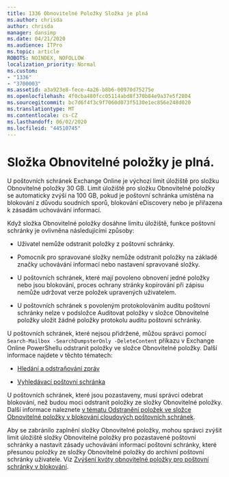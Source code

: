 ```yaml
---
title: 1336 Obnovitelné Položky Složka je plná
ms.author: chrisda
author: chrisda
manager: dansimp
ms.date: 04/21/2020
ms.audience: ITPro
ms.topic: article
ROBOTS: NOINDEX, NOFOLLOW
localization_priority: Normal
ms.custom:
- "1336"
- "3700003"
ms.assetid: a3a923e8-fece-4a26-b8b6-00970d75275e
ms.openlocfilehash: 4f0cba480fcc05114abd8f370b84e9a37e5f2804
ms.sourcegitcommit: bc7d6f4f3c9f7060d073f5130e1ec856e248d020
ms.translationtype: MT
ms.contentlocale: cs-CZ
ms.lasthandoff: 06/02/2020
ms.locfileid: "44510745"
---
```

# <a name="the-recoverable-items-folder-is-full"></a>Složka Obnovitelné položky je plná.

U poštovních schránek Exchange Online je výchozí limit úložiště pro složku Obnovitelné položky 30 GB. Limit úložiště pro složku Obnovitelné položky se automaticky zvýší na 100 GB, pokud je poštovní schránka umístěna na blokování z důvodu soudních sporů, blokování eDiscovery nebo je přiřazena k zásadám uchovávání informací.

Když složka Obnovitelné položky dosáhne limitu úložiště, funkce poštovní schránky je ovlivněna následujícími způsoby:

- Uživatel nemůže odstranit položky z poštovní schránky.

- Pomocník pro spravované složky nemůže odstranit položky na základě značky uchovávání informací nebo nastavení spravované složky.

- U poštovních schránek, které mají povoleno obnovení jedné položky nebo jsou blokování, proces ochrany stránky kopírování při zápisu nemůže udržovat verze položek upravených uživatelem.

- U poštovních schránek s povoleným protokolováním auditu poštovní schránky nelze v podsložce Auditovat položky v složce Obnovitelné položky uložit žádné položky protokolu auditu poštovní schránky.

U poštovních schránek, které nejsou přidržené, můžou správci pomocí `Search-Mailbox -SearchDumpsterOnly -DeleteContent` příkazu v Exchange Online PowerShellu odstranit položky ve složce Obnovitelné položky. Další informace najdete v těchto tématech:

- [Hledání a odstraňování zpráv](https://docs.microsoft.com/microsoft-365/compliance/search-for-and-delete-messagesadmin-help)

- [Vyhledávací poštovní schránka](https://docs.microsoft.com/powershell/module/exchange/mailboxes/Search-Mailbox)

U poštovních schránek, které jsou pozastaveny, musí správci odebrat blokování, než budou moci odstranit položky ze složky Obnovitelné položky. Další informace naleznete [v tématu Odstranění položek ve složce Obnovitelné položky v blokování cloudových poštovních schránek](https://docs.microsoft.com/microsoft-365/compliance/delete-items-in-the-recoverable-items-folder-of-mailboxes-on-hold).

Aby se zabránilo zaplnění složky Obnovitelné položky, mohou správci zvýšit limit úložiště složky Obnovitelné položky pro pozastavené poštovní schránky a nastavit zásady uchovávání informací poštovní schránky, které přesunou položky ze složky Obnovitelné položky do archivní poštovní schránky uživatele. Viz [Zvýšení kvóty obnovitelné položky pro poštovní schránky v blokování](https://docs.microsoft.com/microsoft-365/compliance/increase-the-recoverable-quota-for-mailboxes-on-hold).
